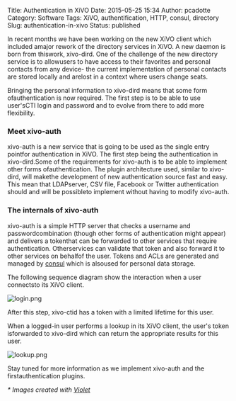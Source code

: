 Title: Authentication in XiVO
Date: 2015-05-25 15:34
Author: pcadotte
Category: Software
Tags: XiVO, authentification, HTTP, consul, directory
Slug: authentication-in-xivo
Status: published

In recent months we have been working on the new XiVO client which
included amajor rework of the directory services in XiVO. A new daemon
is born from thiswork, xivo-dird. One of the challenge of the new
directory service is to allowusers to have access to their favorites and
personal contacts from any device- the current implementation of
personal contacts are stored locally and arelost in a context where
users change seats.

Bringing the personal information to xivo-dird means that some form
ofauthentication is now required. The first step is to be able to use
user'sCTI login and password and to evolve from there to add more
flexibility.

### Meet xivo-auth

xivo-auth is a new service that is going to be used as the single entry
pointfor authentication in XiVO. The first step being the authentication
in xivo-dird.Some of the requirements for xivo-auth is to be able to
implement other forms ofauthentication. The plugin architecture used,
similar to xivo-dird, will makethe development of new authentication
source fast and easy. This mean that LDAPserver, CSV file, Facebook or
Twitter authentication should and will be possibleto implement without
having to modify xivo-auth.

### The internals of xivo-auth

xivo-auth is a simple HTTP server that checks a username and
passwordcombination (though other forms of authentication might appear)
and delivers a tokenthat can be forwarded to other services that require
authentication. Otherservices can validate that token and also forward
it to other services on behalfof the user. Tokens and ACLs are generated
and managed by [consul](https://consul.io "Consul") which is alsoused
for personal data storage.

The following sequence diagram show the interaction when a user
connectsto its XiVO client.

![login.png](/public/architecture/login_cti_via_xivo_auth.png "login.png, mai 2015")

After this step, xivo-ctid has a token with a limited lifetime for this
user.

When a logged-in user performs a lookup in its XiVO client, the user's
token isforwarded to xivo-dird which can return the appropriate results
for this user.

![lookup.png](/public/architecture/lookup_cti_via_dird_xivo_auth.png "lookup.png, mai 2015")

Stay tuned for more information as we implement xivo-auth and the
firstauthentication plugins.

*\* Images created with
[Violet](https://github.com/violetumleditor/violetumleditor "Violet")*

</p>

